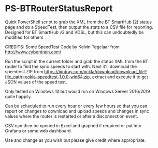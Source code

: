 # PS-BTRouterStatusReport
Quick PowerShell script to grab the XML from the BT SmartHub (2) status page and do a SpeedTest, then output the stats to a CSV file for reporting. Designed for BT SmartHub v2 and VDSL, but this can undoubtedly be modified for others

CREDITS: Some SpeedTest Code by Kelvin Tegelaar from http://www.cyberdrain.com/

Run the script in the current folder and grab the status XML from the BT router to find the sync speeds to start with.
Next it'll download the speedtest.ZIP from https://bintray.com/ookla/download/download_file?file_path=ookla-speedtest-1.0.0-win64.zip, extract and execute it to get JSON values of the speed test.

Only tested on Windows 10 but would run on Windows Server 2016/2019 quite happily.

Can be scheduled to run every hour or every few hours so that you can report on changes to download and upload speeds and changes in sync values where the router is restarted or after a disconnection event.

CSV can then be opened in Excel and graphed if required or put into Grafana or some web dashboard.

Use and change as you wish but please give credit where appropriate.
